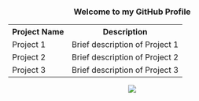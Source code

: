 <div align="center">

<h3>Welcome to my GitHub Profile</h3>

<table>
  <tr>
    <th>Project Name</th>
    <th>Description</th>
  </tr>
  <tr>
    <td>Project 1</td>
    <td>Brief description of Project 1</td>
  </tr>
  <tr>
    <td>Project 2</td>
    <td>Brief description of Project 2</td>
  </tr>
  <tr>
    <td>Project 3</td>
    <td>Brief description of Project 3</td>
  </tr>
</table>

</div>

<p align="center"><a href="https://github.com/rdWei">
<img src="https://komarev.com/ghpvc/?username=NullPulse&style=flat&color=313131&label=views">
</a></p>
